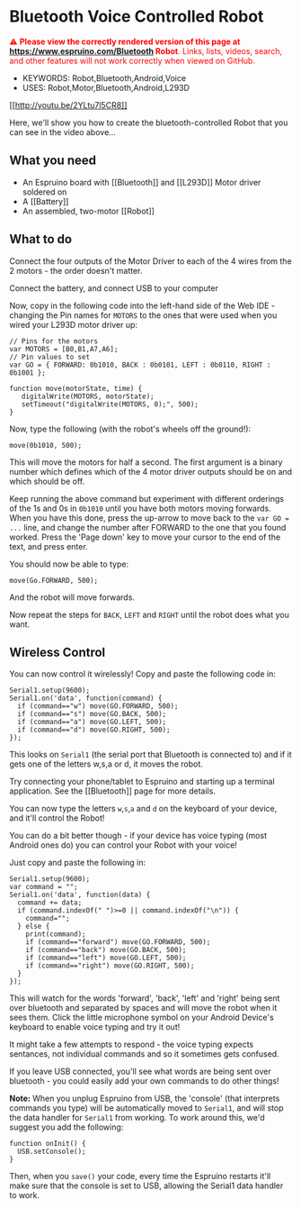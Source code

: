 <!--- Copyright (c) 2014 Gordon Williams, Pur3 Ltd. See the file LICENSE for copying permission. -->
Bluetooth Voice Controlled Robot
============================

<span style="color:red">:warning: **Please view the correctly rendered version of this page at https://www.espruino.com/Bluetooth Robot**. Links, lists, videos, search, and other features will not work correctly when viewed on GitHub.</span>

* KEYWORDS: Robot,Bluetooth,Android,Voice
* USES: Robot,Motor,Bluetooth,Android,L293D

[[http://youtu.be/2YLtu7l5CR8]]

Here, we'll show you how to create the bluetooth-controlled Robot that you can see in the video above...

What you need
-----------

* An Espruino board with [[Bluetooth]] and [[L293D]] Motor driver soldered on
* A [[Battery]]
* An assembled, two-motor [[Robot]]


What to do
--------

Connect the four outputs of the Motor Driver to each of the 4 wires from the 2 motors - the order doesn't matter.

Connect the battery, and connect USB to your computer

Now, copy in the following code into the left-hand side of the Web IDE - changing the Pin names for `MOTORS` to the ones that were used when you wired your L293D motor driver up:

```
// Pins for the motors
var MOTORS = [B0,B1,A7,A6];
// Pin values to set
var GO = { FORWARD: 0b1010, BACK : 0b0101, LEFT : 0b0110, RIGHT : 0b1001 }; 

function move(motorState, time) {
   digitalWrite(MOTORS, motorState);
   setTimeout("digitalWrite(MOTORS, 0);", 500);
}
```

Now, type the following (with the robot's wheels off the ground!):

```
move(0b1010, 500);
```

This will move the motors for half a second. The first argument is a binary number which defines which of the 4 motor driver outputs should be on and which should be off.

Keep running the above command but experiment with different orderings of the 1s and 0s in `0b1010` until you have both motors moving forwards. When you have this done, press the up-arrow to move back to the `var GO = ...` line, and change the number after FORWARD to the one that you found worked. Press the 'Page down' key to move your cursor to the end of the text, and press enter.

You should now be able to type:

```
move(Go.FORWARD, 500);
```

And the robot will move forwards.

Now repeat the steps for `BACK`, `LEFT` and `RIGHT` until the robot does what you want.

Wireless Control
--------------

You can now control it wirelessly! Copy and paste the following code in:

```
Serial1.setup(9600);
Serial1.on('data', function(command) {
  if (command=="w") move(GO.FORWARD, 500); 
  if (command=="s") move(GO.BACK, 500);
  if (command=="a") move(GO.LEFT, 500);
  if (command=="d") move(GO.RIGHT, 500);
});
```

This looks on `Serial1` (the serial port that Bluetooth is connected to) and if it gets one of the letters w,s,a or d, it moves the robot.

Try connecting your phone/tablet to Espruino and starting up a terminal application. See the [[Bluetooth]] page for more details.

You can now type the letters `w`,`s`,`a` and `d` on the keyboard of your device, and it'll control the Robot!

You can do a bit better though - if your device has voice typing (most Android ones do) you can control your Robot with your voice!

Just copy and paste the following in:

```
Serial1.setup(9600);
var command = "";
Serial1.on('data', function(data) {
  command += data;
  if (command.indexOf(" ")>=0 || command.indexOf("\n")) {
    command="";
  } else {
    print(command);
    if (command=="forward") move(GO.FORWARD, 500); 
    if (command=="back") move(GO.BACK, 500); 
    if (command=="left") move(GO.LEFT, 500); 
    if (command=="right") move(GO.RIGHT, 500); 
  }
});
```

This will watch for the words 'forward', 'back', 'left' and 'right' being sent over bluetooth and separated by spaces and will move the robot when it sees them. Click the little microphone symbol on your Android Device's keyboard to enable voice typing and try it out!

It might take a few attempts to respond - the voice typing expects sentances, not individual commands and so it sometimes gets confused.

If you leave USB connected, you'll see what words are being sent over bluetooth - you could easily add your own commands to do other things!

**Note:** When you unplug Espruino from USB, the 'console' (that interprets commands you type) will be automatically moved to `Serial1`, and will stop the data handler for `Serial1` from working. To work around this, we'd suggest you add the following:

```
function onInit() {
  USB.setConsole();
}
```

Then, when you `save()` your code, every time the Espruino restarts it'll make sure that the console is set to USB, allowing the Serial1 data handler to work.
